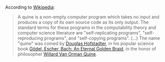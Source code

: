 According to [Wikipedia](https://en.wikipedia.org/wiki/Quine_(computing)):

> A quine is a non-empty computer program which takes no input and
> produces a copy of its own source code as its only output. The
> standard terms for these programs in the computability theory and
> computer science literature are "self-replicating programs",
> "self-reproducing programs", and "self-copying programs". (...)
> The name "quine" was coined by
> [Douglas Hofstadter](https://en.wikipedia.org/wiki/Douglas_Hofstadter),
> in his popular science book
> [Gödel, Escher, Bach: An Eternal Golden Braid](https://en.wikipedia.org/wiki/G%C3%B6del,_Escher,_Bach),
> in the honor of philosopher
> [Willard Van Orman Quine](https://en.wikipedia.org/wiki/Willard_Van_Orman_Quine).
